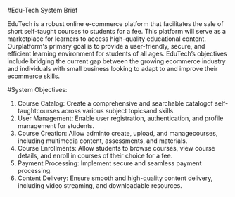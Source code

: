 #Edu-Tech System Brief

EduTech is a robust online e-commerce platform that facilitates the sale of short self-taught courses to students for a fee. This platform will serve as a marketplace for learners to access high-quality educational content. Ourplatform's primary goal is to provide a user-friendly, secure, and efficient learning environment for students of all ages. EduTech’s objectives include bridging the current gap between the growing ecommerce industry and individuals with small business looking to adapt to and improve their ecommerce skills.

#System Objectives:
1. Course Catalog: Create a comprehensive and searchable catalogof self-taughtcourses across various subject topicsand skills.
2. User Management: Enable user registration, authentication, and profile management for students.
3. Course Creation: Allow adminto create, upload, and managecourses, including multimedia content, assessments, and materials.
4. Course Enrollments: Allow students to browse courses, view course details, and enroll in courses of their choice for a fee.
5. Payment Processing: Implement secure and seamless payment processing.
6. Content Delivery: Ensure smooth and high-quality content delivery, including video streaming, and downloadable resources.
